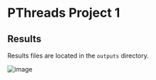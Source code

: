 # PThreads Project 1

## Results
Results files are located in the `outputs` directory.

![image](https://github.com/user-attachments/assets/506e7baf-4765-4113-af5d-436a99dd8d00)
